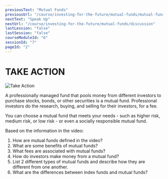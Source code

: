 ```yaml
---
previousText: "Mutual Funds"
previousUrl: "/course/investing-for-the-future/mutual-funds/mutual-funds"
nextText: "Speak Up"
nextUrl: "/course/investing-for-the-future/mutual-funds/discussion"
lastLession: "false"
lastSession: "false"
courseModuleId: "6"
sessionId: "7"
pageId: "2"
---
```



# TAKE ACTION
![Take Action](/assets/img/take-action.jpg)

A professionally managed fund that pools money from different investors to purchase stocks, bonds, or other securities is a mutual fund.  Professional investors do the research, buying, and selling for their investors, for a fee.

You can choose a mutual fund that meets your needs - such as higher risk, medium risk, or low risk - or even a socially responsible mutual fund.

Based on the information in the video:

1. How are mutual funds defined in the video?
2. What are some benefits of mutual funds?
3. What fees are associated with mutual funds?
4. How do investors make money from a mutual fund?
5. List 2 different types of mutual funds and describe how they are different from one another.
6. What are the differences between index funds and mutual funds?
